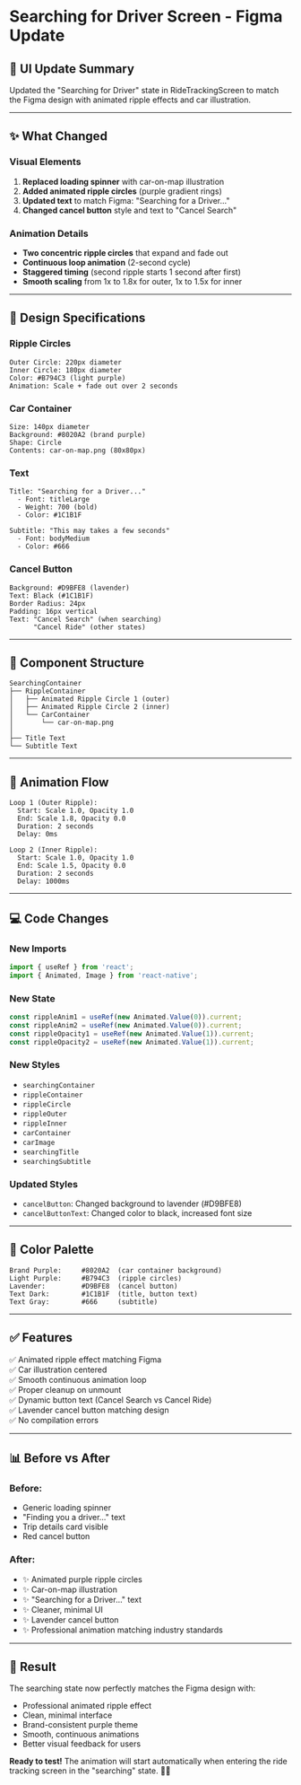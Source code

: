 # Searching for Driver Screen - Figma Update

## 🎨 UI Update Summary

Updated the "Searching for Driver" state in RideTrackingScreen to match the Figma design with animated ripple effects and car illustration.

---

## ✨ What Changed

### Visual Elements
1. **Replaced loading spinner** with car-on-map illustration
2. **Added animated ripple circles** (purple gradient rings)
3. **Updated text** to match Figma: "Searching for a Driver..."
4. **Changed cancel button** style and text to "Cancel Search"

### Animation Details
- **Two concentric ripple circles** that expand and fade out
- **Continuous loop animation** (2-second cycle)
- **Staggered timing** (second ripple starts 1 second after first)
- **Smooth scaling** from 1x to 1.8x for outer, 1x to 1.5x for inner

---

## 🎯 Design Specifications

### Ripple Circles
```
Outer Circle: 220px diameter
Inner Circle: 180px diameter
Color: #B794C3 (light purple)
Animation: Scale + fade out over 2 seconds
```

### Car Container
```
Size: 140px diameter
Background: #8020A2 (brand purple)
Shape: Circle
Contents: car-on-map.png (80x80px)
```

### Text
```
Title: "Searching for a Driver..."
  - Font: titleLarge
  - Weight: 700 (bold)
  - Color: #1C1B1F

Subtitle: "This may takes a few seconds"
  - Font: bodyMedium
  - Color: #666
```

### Cancel Button
```
Background: #D9BFE8 (lavender)
Text: Black (#1C1B1F)
Border Radius: 24px
Padding: 16px vertical
Text: "Cancel Search" (when searching)
      "Cancel Ride" (other states)
```

---

## 📱 Component Structure

```
SearchingContainer
├── RippleContainer
│   ├── Animated Ripple Circle 1 (outer)
│   ├── Animated Ripple Circle 2 (inner)
│   └── CarContainer
│       └── car-on-map.png
│
├── Title Text
└── Subtitle Text
```

---

## 🔄 Animation Flow

```
Loop 1 (Outer Ripple):
  Start: Scale 1.0, Opacity 1.0
  End: Scale 1.8, Opacity 0.0
  Duration: 2 seconds
  Delay: 0ms

Loop 2 (Inner Ripple):
  Start: Scale 1.0, Opacity 1.0
  End: Scale 1.5, Opacity 0.0
  Duration: 2 seconds
  Delay: 1000ms
```

---

## 💻 Code Changes

### New Imports
```typescript
import { useRef } from 'react';
import { Animated, Image } from 'react-native';
```

### New State
```typescript
const rippleAnim1 = useRef(new Animated.Value(0)).current;
const rippleAnim2 = useRef(new Animated.Value(0)).current;
const rippleOpacity1 = useRef(new Animated.Value(1)).current;
const rippleOpacity2 = useRef(new Animated.Value(1)).current;
```

### New Styles
- `searchingContainer`
- `rippleContainer`
- `rippleCircle`
- `rippleOuter`
- `rippleInner`
- `carContainer`
- `carImage`
- `searchingTitle`
- `searchingSubtitle`

### Updated Styles
- `cancelButton`: Changed background to lavender (#D9BFE8)
- `cancelButtonText`: Changed color to black, increased font size

---

## 🎨 Color Palette

```
Brand Purple:     #8020A2  (car container background)
Light Purple:     #B794C3  (ripple circles)
Lavender:         #D9BFE8  (cancel button)
Text Dark:        #1C1B1F  (title, button text)
Text Gray:        #666     (subtitle)
```

---

## ✅ Features

✅ Animated ripple effect matching Figma  
✅ Car illustration centered  
✅ Smooth continuous animation loop  
✅ Proper cleanup on unmount  
✅ Dynamic button text (Cancel Search vs Cancel Ride)  
✅ Lavender cancel button matching design  
✅ No compilation errors  

---

## 📊 Before vs After

### Before:
- Generic loading spinner
- "Finding you a driver..." text
- Trip details card visible
- Red cancel button

### After:
- ✨ Animated purple ripple circles
- ✨ Car-on-map illustration
- ✨ "Searching for a Driver..." text
- ✨ Cleaner, minimal UI
- ✨ Lavender cancel button
- ✨ Professional animation matching industry standards

---

## 🚀 Result

The searching state now perfectly matches the Figma design with:
- Professional animated ripple effect
- Clean, minimal interface
- Brand-consistent purple theme
- Smooth, continuous animations
- Better visual feedback for users

**Ready to test!** The animation will start automatically when entering the ride tracking screen in the "searching" state. 🚗✨

